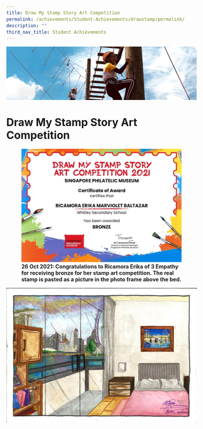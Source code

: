 ```yaml
---
title: Draw My Stamp Story Art Competition
permalink: /achievements/Student-Achievements/drawstamp/permalink/
description: ""
third_nav_title: Student Achievements
---
```

![](/images/achievements.jpg)

Draw My Stamp Story Art Competition
===================================


<figure>

<img src="/images/Draw%20My%20Stamp%20Story%20Art%20Competition%201.jpg">

<figcaption> <strong> 26 Oct 2021: Congratulations to Ricamora Erika of 3 Empathy for receiving bronze for her stamp art competition. The real stamp is pasted as a picture in the photo frame above the bed. </strong> </figcaption>

</figure>

![](/images/Draw%20My%20Stamp%20Story%20Art%20Competition%202.jpg)